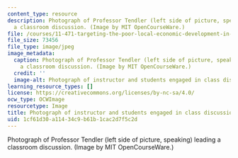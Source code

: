 ```yaml
---
content_type: resource
description: Photograph of Professor Tendler (left side of picture, speaking) leading
  a classroom discussion. (Image by MIT OpenCourseWare.)
file: /courses/11-471-targeting-the-poor-local-economic-development-in-developing-countries-spring-2010/1cf61d30a11434c9b61b1cac2d7f5c2d_11-471s10.jpg
file_size: 73456
file_type: image/jpeg
image_metadata:
  caption: Photograph of Professor Tendler (left side of picture, speaking) leading
    a classroom discussion. (Image by MIT OpenCourseWare.)
  credit: ''
  image-alt: Photograph of instructor and students engaged in class discussion.
learning_resource_types: []
license: https://creativecommons.org/licenses/by-nc-sa/4.0/
ocw_type: OCWImage
resourcetype: Image
title: Photograph of instructor and students engaged in class discussion
uid: 1cf61d30-a114-34c9-b61b-1cac2d7f5c2d
---
```

Photograph of Professor Tendler (left side of picture, speaking) leading a classroom discussion. (Image by MIT OpenCourseWare.)